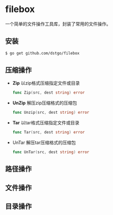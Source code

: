 # filebox
一个简单的文件操作工具库，封装了常用的文件操作。



##  安装

```sh
$ go get github.com/dstgo/filebox
```



## 压缩操作

* **Zip** 以zip格式压缩指定文件或目录

    ```go
    func Zip(src, dest string) error
    ```
    
* **UnZip** 解压zip压缩格式的压缩包

    ```go
    func Unzip(src, dest string) error
    ```

* **Tar** 以tar格式压缩指定文件或目录

    ```go
    func Tar(src, dest string) error
    ```

* UnTar 解压tar压缩格式的压缩包

    ```go
    func UnTar(src, dest string) error
    ```
## 路径操作

## 文件操作

## 目录操作

